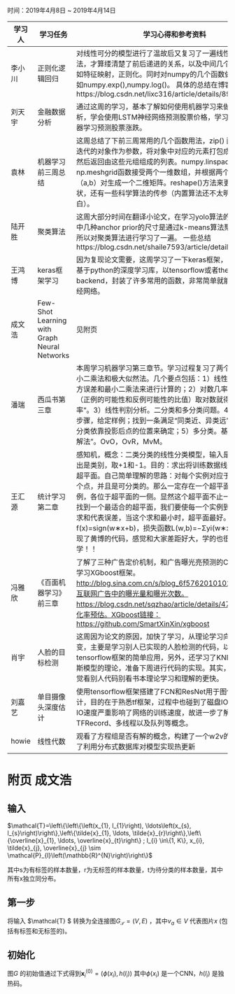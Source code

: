 ﻿时间：2019年4月8日 ~ 2019年4月14日

学习人|学习任务|学习心得和参考资料
------ | ------ | ------ 
李小川  | 正则化逻辑回归|对线性可分的模型进行了温故后又复习了一遍线性不可分的算法，才算缕清楚了前后递进的关系，以及中间几个步骤的意义，如特征映射，正则化。同时对numpy的几个函数做了详细了解如numpy.exp(),numpy.log()。 具体的总结在博客https://blog.csdn.net/lixc316/article/details/89070140 
刘天宇  | 金融数据分析　| 通过这周的学习，基本了解如何使用机器学习来做金融数据分析，学会使用LSTM神经网络预测股票价格，学习了如何通过机器学习预测股票涨跌。
袁林     | 机器学习前三周总结| 这周总结了下前三周常用的几个函数用法，zip() 函数用于将可迭代的对象作为参数，将对象中对应的元素打包成一个个元组，然后返回由这些元组组成的列表。numpy.linspace（）函数，np.meshgrid函数接受两个一维数组，并根据两个数组的所有（a,b）对生成一个二维矩阵。reshape()方法来更改数组的形状，还有一些科学算法的传参（内置算法还不太明白，需要弄明白）。
陆开胜 | 聚类算法 | 这周大部分时间在翻译小论文，在学习yolo算法的过程了解到其中几种anchor prior的尺寸是通过k-means算法聚类得到的，所以对聚类算法进行学习了一遍。 一些总结https://blog.csdn.net/shaile7593/article/details/89300177
王鸿博 | keras框架学习 | 因为复现论文需要，这周学习了一下keras框架，keras是一个基于python的深度学习库，以tensorflow或者theano作为backend，封装了许多常用的函数，非常简单就能建立起一个神经网络。
成文浩 |Few-Shot Learning with Graph Neural Networks| 见附页 
潘瑞 | 西瓜书第三章 |  本周学习机器学习第三章节。学习过程复习了两个基础知识，最小二乘法和极大似然法。几个要点包括：1）线性回归。使用均方误差和最小二乘法来进行计算的；2）对数几率函数。对几率（正例的可能性和反例可能性的比值）取对数就得到“对数几率“。3）线性判别分析。二分类和多分类问题。4）二分类三个步骤，给定样例；找到一条满足“同类近、异类远”的投影直线；分类依靠投影后点的位置来确定；5）多分类。基本思路是“拆解法”。OvO，OvR，MvM。
|王汇源|统计学习第二章|感知机，概念：二类分类的线性分类模型，输入是特征向量，输出是类别，取+1和-1。目的：求出将训练数据线性划分的分离超平面。自己简单理解的思路：对每个实例对应于n维空间的一个点，并且是可分类的。那么一定存在一个超平面使得这两类实例，各位于超平面的一侧。显然这个超平面不止一个，但是为了找到一个最适合的超平面，我们要使每一个实例到超平面的距离求和代表误差，当这个求和最小时，超平面最好。二分类模型：f(x)=sign(w∗x+b)，损失函数L(w,b)=−Σyi(w∗xi+b),代码复现了黄博的代码，感觉和大家差距好大，学的也很慢，慢慢加油学！！
冯雅欣 | 《百面机器学习》前三章 | 了解了三种广告定价机制，和广告曝光亮预测的CTR算法，开始学习XGboost框架。http://blog.sina.com.cn/s/blog_6f5762010102w1qc.html。互联网广告中的曝光量和曝光次数。https://blog.csdn.net/sqzhao/article/details/47420059。转化率预估。XGboost链接：https://github.com/SmartXinXin/xgboost
肖宇|人脸的目标检测|这周因为论文的原因，加快了学习，从理论学习向实践学习转变，主要是学习别人已实现的人脸检测的代码，以及学习tensorflow框架的简单应用，另外，还学习了KNN，朴素贝叶斯模型的理论，准备下周进行代码的实现。其实，我觉得吧，感觉看别人代码别看书本理论学习和理解的更快。
刘嘉艺|单目摄像头深度估计|使用tensorflow框架搭建了FCN和ResNet用于图像的深度估计，目的在于熟悉tf框架，过程中也碰到了磁盘IO的问题，磁盘IO速度严重影响了网络的训练速度，故进一步了解了tf的TFRecord、多线程以及队列等概念。
howie | 线性代数 | 观看了方程组是否有解的概念，构建了一个w2v的模型，并实现了利用分布式数据库对模型实现热更新

# 附页 成文浩
## 输入

$\mathcal{T}=\left\{\left\{\left(x_{1}, l_{1}\right), \ldots\left(x_{s}, l_{s}\right)\right\},\left\{\tilde{x}_{1}, \ldots, \tilde{x}_{r}\right\},\left\{\overline{x}_{1}, \ldots, \overline{x}_{t}\right\} ; l_{i} \in\{1, K\}, x_{i}, \tilde{x}_{j}, \overline{x}_{j} \sim \mathcal{P}_{l}\left(\mathbb{R}^{N}\right)\right\}$

其中s为有标签的样本数量，r为无标签的样本数量，t为待分类的样本数量，其中所有x独立同分布。

## 第一步

将输入 $\mathcal{T} $ 转换为全连接图$G_{\mathcal{T}}=(V, E)$ ，其中$v_{a} \in V$  代表图片$x$ (包括有标签和无标签的)。

## 初始化

图$G$ 的初始值通过下式得到$\mathbf{x}_{i}^{(0)}=\left(\phi\left(x_{i}\right), h\left(l_{i}\right)\right)$
其中$\phi\left(x_{i}\right)$ 是一个CNN，$h(l_{i})$ 是独热码。
